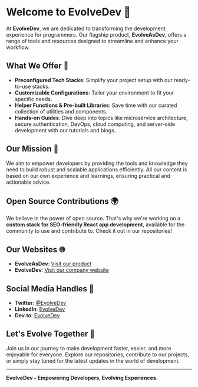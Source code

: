 # Welcome to EvolveDev 👋

At **EvolveDev**, we are dedicated to transforming the development experience for programmers. Our flagship product, **EvolveAsDev**, offers a range of tools and resources designed to streamline and enhance your workflow.

## What We Offer 🚀

- **Preconfigured Tech Stacks**: Simplify your project setup with our ready-to-use stacks.
- **Customizable Configurations**: Tailor your environment to fit your specific needs.
- **Helper Functions & Pre-built Libraries**: Save time with our curated collection of utilities and components.
- **Hands-on Guides**: Dive deep into topics like microservice architecture, secure authentication, DevOps, cloud computing, and server-side development with our tutorials and blogs.

## Our Mission 🎯

We aim to empower developers by providing the tools and knowledge they need to build robust and scalable applications efficiently. All our content is based on our own experience and learnings, ensuring practical and actionable advice.

## Open Source Contributions 🌍

We believe in the power of open source. That's why we're working on a **custom stack for SEO-friendly React app development**, available for the community to use and contribute to. Check it out in our repositories!

## Our Websites 🌐

- **EvolveAsDev**: [Visit our product](https://evolveasdev.com/)
- **EvolveDev**: [Visit our company website](https://www.evolvedev.info/)

## Social Media Handles 📱

- **Twitter**: [@EvolveDev](https://x.com/evolvedev_pvt)
- **LinkedIn**: [EvolveDev](https://www.linkedin.com/company/evolve-dev-cmp)
- **Dev.to**: [EvolveDev](https://dev.to/evolvedev)

## Let's Evolve Together 🌱

Join us in our journey to make development faster, easier, and more enjoyable for everyone. Explore our repositories, contribute to our projects, or simply stay tuned for the latest updates in the world of development.

---

**EvolveDev - Empowering Developers, Evolving Experiences.**

